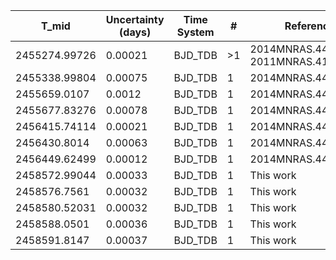 |T_mid|Uncertainty (days)           |Time System|#                                            |Reference                           |
|-----|-----------------------------|-----------|---------------------------------------------|------------------------------------|
|2455274.99726|0.00021                      |BJD_TDB    |>1                                           |2014MNRAS.444..776S; 2011MNRAS.410.1631E|
|2455338.99804|0.00075                      |BJD_TDB    |1                                            |2014MNRAS.444..776S                 |
|2455659.0107|0.0012                       |BJD_TDB    |1                                            |2014MNRAS.444..776S                 |
|2455677.83276|0.00078                      |BJD_TDB    |1                                            |2014MNRAS.444..776S                 |
|2456415.74114|0.00021                      |BJD_TDB    |1                                            |2014MNRAS.444..776S                 |
|2456430.8014|0.00063                      |BJD_TDB    |1                                            |2014MNRAS.444..776S                 |
|2456449.62499|0.00012                      |BJD_TDB    |1                                            |2014MNRAS.444..776S                 |
|2458572.99044|0.00033                      |BJD_TDB    |1                                            |This work                           |
|2458576.7561|0.00032                      |BJD_TDB    |1                                            |This work                           |
|2458580.52031|0.00032                      |BJD_TDB    |1                                            |This work                           |
|2458588.0501|0.00036                      |BJD_TDB    |1                                            |This work                           |
|2458591.8147|0.00037                      |BJD_TDB    |1                                            |This work                           |
